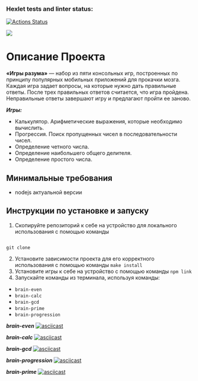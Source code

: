### Hexlet tests and linter status:
[![Actions Status](https://github.com/artch3r/frontend-project-lvl1/workflows/hexlet-check/badge.svg)](https://github.com/artch3r/frontend-project-lvl1/actions)

<a href="https://codeclimate.com/github/artch3r/frontend-project-lvl1/maintainability"><img src="https://api.codeclimate.com/v1/badges/9a6fa6bf551e6a7e6412/maintainability" /></a>

# Описание Проекта
**«Игры разума»** — набор из пяти консольных игр, построенных по принципу популярных мобильных приложений для прокачки мозга. Каждая игра задает вопросы, на которые нужно дать правильные ответы. После трех правильных ответов считается, что игра пройдена. Неправильные ответы завершают игру и предлагают пройти ее заново.

*__Игры:__*
* Калькулятор. Арифметические выражения, которые необходимо вычислить.
* Прогрессия. Поиск пропущенных чисел в последовательности чисел.
* Определение четного числа.
* Определение наибольшего общего делителя.
* Определение простого числа.

## Минимальные требования
* nodejs актуальной версии

## Инструкции по установке и запуску
1. Скопируйте репозиторий к себе на устройство для локального использования с помощью команды 
```

git clone
```
2. Установите зависимости проекта для его корректного использования с помощью команды ```make install```
3. Установите игры к себе на устройство с помощью команды ```npm link```
4. Запускайте команды из терминала, используя команды:
* ```brain-even```
* ```brain-calc```
* ```brain-gcd```
* ```brain-prime```
* ```brain-progression```

*__brain-even__*
[![asciicast](https://asciinema.org/a/Dev5jbJ8aTflNXts17gHXxxwk.svg)](https://asciinema.org/a/Dev5jbJ8aTflNXts17gHXxxwk)

*__brain-calc__*
[![asciicast](https://asciinema.org/a/4e67wD13fSrSDMreVkRigg4na.svg)](https://asciinema.org/a/4e67wD13fSrSDMreVkRigg4na)

*__brain-gcd__*
[![asciicast](https://asciinema.org/a/R4dKSZ5OLtzF2ZzA65t2jWAt4.svg)](https://asciinema.org/a/R4dKSZ5OLtzF2ZzA65t2jWAt4)

*__brain-progression__*
[![asciicast](https://asciinema.org/a/4WGwFSztzUqEWMTuiFDTWoGVY.svg)](https://asciinema.org/a/4WGwFSztzUqEWMTuiFDTWoGVY)

*__brain-prime__*
[![asciicast](https://asciinema.org/a/UmYj7R5yAYF0yypQAuWuK77X4.svg)](https://asciinema.org/a/UmYj7R5yAYF0yypQAuWuK77X4)

